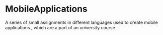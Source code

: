 # MobileApplications
A series of small assignments in different languages used to create mobile applications , which are a part of an university course.
